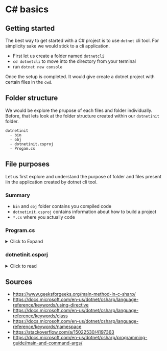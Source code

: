 # C# basics

## Getting started
The best way to get started with a C# project is to use `dotnet` cli tool. For simplicity sake we would stick to a cli application.
  - First let us create a folder named `dotnetcli`
  - `cd dotnetcli` to move into the directory from your terminal
  - run `dotnet new console`

Once the setup is completed. It would give create a dotnet project with certain files in the `cwd`. 

## Folder structure
We would be explore the prupose of each files and folder individually. Before, that lets look at the folder structure created within our `dotnetinit` folder.

```
dotnetinit
  - bin
  - obj
  - dotnetinit.csproj
  - Progam.cs
```

## File purposes

Let us first explore and understand the purpose of folder and files present iin the application created by dotnet cli tool.

### Summary
  - `bin` and `obj` folder contains you compiled code
  - `dotnetinit.csproj` contains information about how to build a project
  - `*.cs` where you actually code

### Program.cs
<details>
  <summary> Click to Expand</summary>
  
   **Every `dotnet` application must have a starting point, this starting point is described by having a `Main` method under any desired class.**

  By default `dotnet` cli tool will create a file named `Program.cs`, which contains the `Program` class which holds the starting point for us, ie the `Main`   method. 

  As long as your application is having `Main` method dotnet will successfully execute you program, irrespective of in which file your `Main` method lies, however,   neeedless to say it is a standard to follow, to keep the entry point of your application in `Program.cs` under the `Program` class to be more clear about the     starting point of your application. 

  Now let's explore the basic code inside the `Program.cs`.

  ```
  using System;

  namespace dotnetinit
  {
      class Program
      {
          static void Main(string[] args)
          {
              Console.WriteLine("Hello World!");
          }
      }
  }
  ```

  - [`using`](https://docs.microsoft.com/en-us/dotnet/csharp/language-reference/keywords/using-directive) is used a directive which allows us to use the diffferent types and objects defined in a given `namespace`, in this case the `System` namespace
  - [`namespace`](https://docs.microsoft.com/en-us/dotnet/csharp/language-reference/keywords/namespace), keyword allows us to create a scope under which different tyeps and objects are declared. It is namespace which we use to import codes across modules. 

    A given `namespace` can contain
      - `class`
      - `enum`
      - `interface`
      - `delegate`
      - sub `namespace`
      - `struct`

    By default every C# file runs in an unnamed `namespace` (added by the C# compiler), often referred as the global `namespace`. And any type which not defined under    a `namespace` will by default belong to the global `namespace`.

    When a class or a type needs to resolved by a C# compiler it would first try to find if the given type is present in the current `namespace` or not. 
    If the type is not present in the current `namespace` it would try to find the type in its immedidate parent `namespace`, and it continues to do the same until it reaches the global/default `namespace`. One can also access members of default `namespace` by using `global::`.

  - [`class Program`](https://docs.microsoft.com/en-us/dotnet/csharp/language-reference/keywords/class) is used to declare a new class, only single inheritance is allowed in C#. 
  - [`static void Main`](https://docs.microsoft.com/en-us/dotnet/csharp/programming-guide/main-and-command-args/) is the entry point of every `dotnet` application, like mentioned previously, every `dotnet` application must have a single starting point which is `Main` method, as a convention/standard it is always placed under the `Program` class present in the `Progam.cs`. The parameters to the `Main` method are array of `String` which are passed to the application during its runtime.
      - `Main` should always be a `static` method implying that the method can be invoked without creating an instance of the class.
      - by default `Main` methods are [`private`](https://docs.microsoft.com/en-us/dotnet/csharp/programming-guide/classes-and-structs/access-modifiers).
</details>

### dotnetinit.csporj
<details>
  <summary>Click to read</summary>
  
  
</details>

## Sources
  - https://www.geeksforgeeks.org/main-method-in-c-sharp/
  - https://docs.microsoft.com/en-us/dotnet/csharp/language-reference/keywords/using-directive
  - https://docs.microsoft.com/en-us/dotnet/csharp/language-reference/keywords/class
  - https://docs.microsoft.com/en-us/dotnet/csharp/language-reference/keywords/namespace
  - https://stackoverflow.com/a/15022530/4197363
  - https://docs.microsoft.com/en-us/dotnet/csharp/programming-guide/main-and-command-args/
